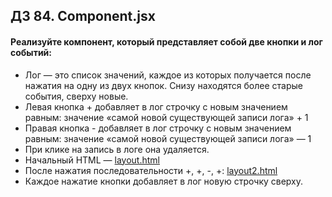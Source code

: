 ## ДЗ 84. Component.jsx
#### Реализуйте компонент, который представляет собой две кнопки и лог событий:
- Лог — это список значений, каждое из которых получается после нажатия на одну из двух кнопок. Снизу находятся более старые события, сверху новые.
- Левая кнопка + добавляет в лог строчку с новым значением равным: значение «самой новой существующей записи лога» + 1
- Правая кнопка - добавляет в лог строчку с новым значением равным: значение «самой новой существующей записи лога» — 1
- При клике на запись в логе она удаляется.
- Начальный HTML — [layout.html](https://github.com/junjun-it-courses/react-hw/blob/master/task-10.1/layout.html)
- После нажатия последовательности +, +, -, +:  [layout2.html](https://github.com/junjun-it-courses/react-hw/blob/master/task-10.1/layout2.html)
- Каждое нажатие кнопки добавляет в лог новую строчку сверху.